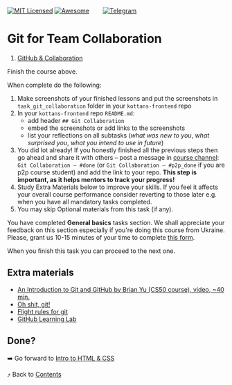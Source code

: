 [![MIT Licensed][icon-mit]][license]
[![Awesome][icon-awesome]][awesome]
&nbsp;&nbsp;&nbsp;&nbsp;&nbsp;&nbsp;
[![Telegram][icon-chat]][chat]

# Git for Team Collaboration


 1. [GitHub & Collaboration](https://classroom.udacity.com/courses/ud456)

Finish the course above.

When complete do the following:
1. Make screenshots of your finished lessons
   and put the screenshots in `task_git_collaboration` folder in
   your `kottans-frontend` repo
1. In your `kottans-frontend` repo `README.md`:
   * add header `## Git Collaboration`
   * embed the screenshots or add links to the screenshots
   * list your reflections on all subtasks
     (_what was new to you_, _what surprised you_, _what you intend to use in future_)
1. You did lot already! If you honestly finished all the previous steps then go ahead
   and share it with others –
   post a message in [course channel][chat]:
   `Git Collaboration — #done` (or `Git Collaboration — #p2p_done` if you are p2p course student) and add the link to your repo. **This step is important, as it helps mentors to track your progress!**
1. Study Extra Materials below to improve your skills.
   If you feel it affects your overall course performance consider
   reverting to those later e.g. when you have all mandatory tasks completed.
1. You may skip Optional materials from this task (if any).

You have completed **General basics** tasks section. We shall appreciate your feedback
on this section especially if you're doing this course from Ukraine. Please, grant us
10-15 minutes of your time to complete [this form](https://goo.gl/forms/O80XcZwxhMhGmQKq2).

When you finish this task you can proceed to the next one.

## Extra materials

- [An Introduction to Git and GitHub by Brian Yu (CS50 course), video, ~40 min.](https://youtu.be/MJUJ4wbFm_A)
- [Oh shit, git!](http://ohshitgit.com/)
- [Flight rules for git](https://github.com/k88hudson/git-flight-rules)
- [GitHub Learning Lab](https://lab.github.com/courses)

## Done?

➡️ Go forward to [Intro to HTML & CSS](html-css-intro.md)

⤴️ Back to [Contents](../contents.md)


[icon-chat]: https://img.shields.io/badge/chat-on%20telegram-blue.svg
[icon-mit]: https://img.shields.io/badge/license-MIT-blue.svg
[icon-awesome]: https://cdn.rawgit.com/sindresorhus/awesome/d7305f38d29fed78fa85652e3a63e154dd8e8829/media/badge.svg

[license]: https://github.com/Kottans/web/blob/master/LICENSE.md
[awesome]: https://github.com/sindresorhus/awesome#front-end-development
[chat]: https://t.me/joinchat/CX8EF1JmLm9IM6J6oy2U7Q
